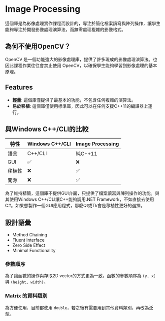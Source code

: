 # Image Processing

這個庫是為影像處理實作課程而設計的，專注於簡化檔案讀寫與陣列操作，讓學生能夠專注於開發影像處理演算法，而無需處理複雜的影像格式。

## 為何不使用OpenCV？

OpenCV 是一個功能強大的影像處理庫，提供了許多現成的影像處理演算法。也因此課程作業往往會禁止使用 OpenCV，以確保學生能夠學習到影像處理的基本原理。

## Features

- **輕量**: 這個庫僅提供了最基本的功能，不包含任何複雜的演算法。
- **易於移植**: 這個庫僅使用標準庫，因此可以在任何支援C++11的編譯器上運行。

## 與Windows C++/CLI的比較

| 特性 | Windows C++/CLI | Image Processing |
| --- | --- | --- |
|  語言  | C++/CLI | 純C++11 |
|  GUI   | :white_check_mark: | :x: |
| 移植性 | :x: | :white_check_mark: |
|  開源  | :x: | :white_check_mark: |

為了維持精簡，這個庫不提供GUI介面，只提供了檔案讀寫與陣列操作的功能。與其使用Windows C++/CLI讓C++能夠調用.NET Framework，不如直接去使用C#。如果想製作一個GUI應用程式，那麼Qt或Tk會是移植性更好的選擇。

## 設計語彙

+ Method Chaining
+ Fluent Interface
+ Zero Side Effect
+ Minimal Functionality

### 參數順序

為了讓函數的操作與存取2D vector的方式更為一致，函數的參數順序為 `(y, x)` 與 `(height, width)`。

### Matrix 的資料類別

為方便使用，目前都使用 `double`，若之後有需要用到其他資料類別，再改為泛型。